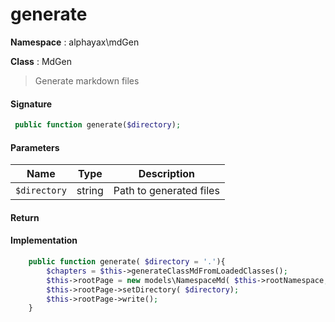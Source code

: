 
# generate

**Namespace**  : alphayax\mdGen

**Class** : MdGen


> Generate markdown files


#### Signature

```php
 public function generate($directory);
```

#### Parameters

| Name | Type | Description |
|---|---|---|
| `$directory` | string | Path to generated files |

#### Return


#### Implementation

```php
    public function generate( $directory = '.'){
        $chapters = $this->generateClassMdFromLoadedClasses();
        $this->rootPage = new models\NamespaceMd( $this->rootNamespace, $chapters);
        $this->rootPage->setDirectory( $directory);
        $this->rootPage->write();
    }

```
